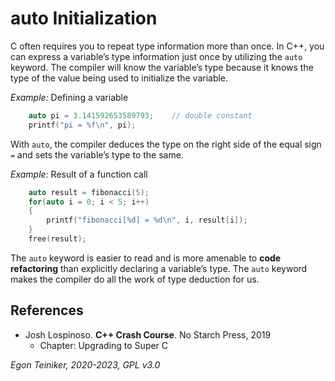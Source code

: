 # auto Initialization

C often requires you to repeat type information more than once. 
In C++, you can express a variable’s type information just once by utilizing the `auto` keyword. 
The compiler will know the variable’s type because it knows the type of the value being used to 
initialize the variable.

_Example:_ Defining a variable
```C++
    auto pi = 3.141592653589793;    // double constant
    printf("pi = %f\n", pi);
```
With `auto`, the compiler deduces the type on the right side of the equal 
sign `=` and sets the variable’s type to the same.

_Example:_ Result of a function call
```C++
    auto result = fibonacci(5);
    for(auto i = 0; i < 5; i++)
    {
        printf("fibonacci[%d] = %d\n", i, result[i]);
    }
    free(result);
```


The `auto` keyword is easier to read and is more amenable to **code refactoring** 
than explicitly declaring a variable’s type.
The `auto` keyword makes the compiler do all the work of type deduction for us.


## References

* Josh Lospinoso. **C++ Crash Course**. No Starch Press, 2019 
    * Chapter: Upgrading to Super C 

*Egon Teiniker, 2020-2023, GPL v3.0*